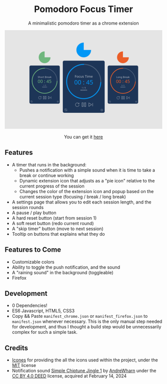 <h1 align="center">Pomodoro Focus Timer</h1>

<p align="center">A minimalistic pomodoro timer as a chrome extension</p>

![Pomodoro Timer](/assets/readme/pomodoro_extension.png)

<p align="center">You can get it <a href="https://chromewebstore.google.com/detail/pomodoro-focus-timer/eglbnllngiannimbjimkpjklnjgelnoi" target="_blank">here</a></p>

## Features

- A timer that runs in the background:
  - Pushes a notification with a simple sound when it is time to take a break or continue working
  - Dynamic extension icon that adjusts as a "pie icon" relative to the current progress of the session
  - Changes the color of the extension icon and popup based on the current session type (focusing / break / long break)
- A settings page that allows you to edit each session length, and the session rounds
- A pause / play button
- A hard reset button (start from session 1)
- A soft reset button (redo current round)
- A "skip timer" button (move to next session)
- Tooltip on buttons that explains what they do

## Features to Come

- Customizable colors
- Ability to toggle the push notification, and the sound
- A "raining sound" in the background (toggleable)
- Firefox

## Development

- 0 Dependencies!
- ES6 Javascript, HTML5, CSS3
- Copy && Paste `manifest_chrome.json` or `manifest_firefox.json` to `manifest.json` whenever necessary. This is the only manual step needed for development, and thus I thought a build step would be unnecessarily complex for such a simple task.

## Credits

- [Icones](https://github.com/antfu/icones) for providing the all the icons used within the project, under the [MIT](https://opensource.org/license/mit/) license
- Notification sound [Simple Chiptune Jingle 1](https://freesound.org/people/AndreWharn/sounds/501207/) by [AndreWharn](https://freesound.org/people/AndreWharn/) under the [CC BY 4.0 DEED](https://creativecommons.org/licenses/by/4.0/) license, acquired at February 14, 2024
